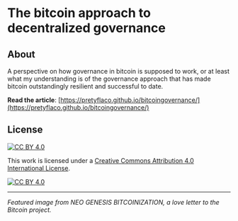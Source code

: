 # The bitcoin approach to decentralized governance

## About

A perspective on how governance in bitcoin is supposed to work, or at least what my understanding is of the governance approach that has made bitcoin outstandingly resilient and successful to date.

**Read the article**: [https://pretyflaco.github.io/bitcoingovernance/](https://pretyflaco.github.io/bitcoingovernance/)

## License

[![CC BY 4.0][cc-by-shield]][cc-by]

This work is licensed under a [Creative Commons Attribution 4.0 International License][cc-by].

[![CC BY 4.0][cc-by-image]][cc-by]

[cc-by]: https://creativecommons.org/licenses/by/4.0/
[cc-by-image]: https://licensebuttons.net/l/by/4.0/88x31.png
[cc-by-shield]: https://img.shields.io/badge/License-CC%20BY%204.0-lightgrey.svg

---

*Featured image from NEO GENESIS BITCOINIZATION, a love letter to the Bitcoin project.*
